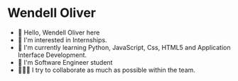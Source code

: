 # Wendell Oliver

- 👋 Hello, Wendell Oliver here
- 👀 I'm interested in Internships.
- 🌱 I'm currently learning Python, JavaScript, Css, HTML5 and Application Interface Development.
- 🙂 I'm Software Engineer student
- 👩🏻‍💻 I try to collaborate as much as possible within the team.

